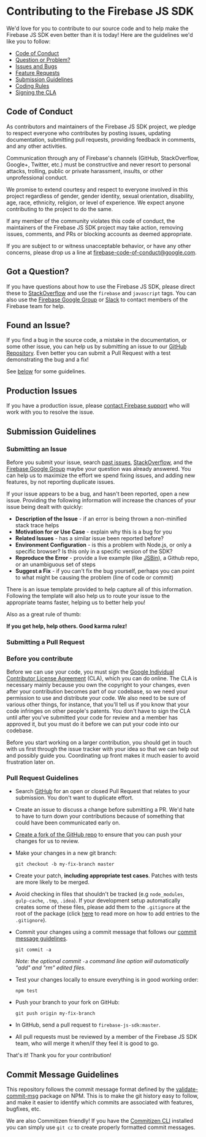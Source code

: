 # Contributing to the Firebase JS SDK

We'd love for you to contribute to our source code and to help make the Firebase JS SDK even better than it is today! Here are the guidelines we'd like you to follow:

 - [Code of Conduct](#coc)
 - [Question or Problem?](#question)
 - [Issues and Bugs](#issue)
 - [Feature Requests](#feature)
 - [Submission Guidelines](#submit)
 - [Coding Rules](#rules)
 - [Signing the CLA](#cla)

## <a name="coc"></a> Code of Conduct

As contributors and maintainers of the Firebase JS SDK project, we pledge to respect everyone who contributes by posting issues, updating documentation, submitting pull requests, providing feedback in comments, and any other activities.

Communication through any of Firebase's channels (GitHub, StackOverflow, Google+, Twitter, etc.) must be constructive and never resort to personal attacks, trolling, public or private harassment, insults, or other unprofessional conduct.

We promise to extend courtesy and respect to everyone involved in this project regardless of gender, gender identity, sexual orientation, disability, age, race, ethnicity, religion, or level of experience. We expect anyone contributing to the project to do the same.

If any member of the community violates this code of conduct, the maintainers of the Firebase JS SDK project may take action, removing issues, comments, and PRs or blocking accounts as deemed appropriate.

If you are subject to or witness unacceptable behavior, or have any other concerns, please drop us a line at firebase-code-of-conduct@google.com. 

## <a name="question"></a> Got a Question?

If you have questions about how to use the Firebase JS SDK, please direct these to [StackOverflow][stackoverflow] and use the `firebase` and `javascript` tags. You can also use the [Firebase Google Group][firebase-google-group] or [Slack][slack] to contact members of the Firebase team for help.

## <a name="issue"></a> Found an Issue?

If you find a bug in the source code, a mistake in the documentation, or some other issue, you can help us by submitting an issue to our [GitHub Repository][github]. Even better you can submit a Pull Request with a test demonstrating the bug and a fix!

See [below](#submit) for some guidelines.

## <a name="other-issue"></a> Production Issues

If you have a production issue, please [contact Firebase support][support] who will work with you to resolve the issue. 

## <a name="submit"></a> Submission Guidelines

### Submitting an Issue

Before you submit your issue, search [past issues][archive], [StackOverflow][stackoverflow], and the [Firebase Google Group][firebase-google-group] maybe your question was already answered. You can help us to maximize the effort we spend fixing issues, and adding new features, by not reporting duplicate issues. 

If your issue appears to be a bug, and hasn't been reported, open a new issue. Providing the following information will increase the chances of your issue being dealt with quickly:

* **Description of the Issue** - if an error is being thrown a non-minified stack trace helps
* **Motivation for or Use Case** - explain why this is a bug for you
* **Related Issues** - has a similar issue been reported before?
* **Environment Configuration** - is this a problem with Node.js, or only a specific browser? Is this only in a specific version of the SDK?
* **Reproduce the Error** - provide a live example (like [JSBin][jsbin]), a Github repo, or an unambiguous set of steps
* **Suggest a Fix** - if you can't fix the bug yourself, perhaps you can point to what might be causing the problem (line of code or commit)

There is an issue template provided to help capture all of this information. Following the template will also help us to route your issue to the appropriate teams faster, helping us to better help you!

Also as a great rule of thumb:

**If you get help, help others. Good karma rulez!**

### Submitting a Pull Request

### Before you contribute

Before we can use your code, you must sign the [Google Individual Contributor License Agreement][google-cla] (CLA), which you can do online. The CLA is necessary mainly because you own the copyright to your changes, even after your contribution becomes part of our codebase, so we need your permission to use and distribute your code. We also need to be sure of various other things, for instance, that you'll tell us if you know that your code infringes on other people's patents. You don't have to sign the CLA until after you've submitted your code for review and a member has approved it, but you must do it before we can put your code into our codebase. 

Before you start working on a larger contribution, you should get in touch with us first through the issue tracker with your idea so that we can help out and possibly guide you. Coordinating up front makes it much easier to avoid frustration later on.

### Pull Request Guidelines

* Search [GitHub](https://github.com/firebase/firebase-js-sdk/pulls) for an open or closed Pull Request that relates to your submission. You don't want to duplicate effort.
* Create an issue to discuss a change before submitting a PR. We'd hate to have to turn down your contributions because of something that could have been communicated early on.
* [Create a fork of the GitHub repo][fork-repo] to ensure that you can push your changes for us to review.
* Make your changes in a new git branch:

  ```shell
  git checkout -b my-fix-branch master
  ```

* Create your patch, **including appropriate test cases**. Patches with tests are more likely to be merged.
* Avoid checking in files that shouldn't be tracked (e.g `node_modules`, `gulp-cache`, `.tmp`, `.idea`). If your development setup automatically creates some of these files, please add them to the `.gitignore` at the root of the package (click [here][gitignore] to read more on how to add entries to the `.gitignore`).
* Commit your changes using a commit message that follows our [commit message guidelines](#commit-message-guidelines).

     ```shell
     git commit -a
     ```
  _Note: the optional commit `-a` command line option will automatically "add" and "rm" edited files._

* Test your changes locally to ensure everything is in good working order:

    ```shell
   npm test
    ```

* Push your branch to your fork on GitHub:

    ```shell
    git push origin my-fix-branch
    ```

* In GitHub, send a pull request to `firebase-js-sdk:master`.
* All pull requests must be reviewed by a member of the Firebase JS SDK team, who will merge it when/if they feel it is good to go.

That's it! Thank you for your contribution!

## <a name="commit-message-guidelines"></a> Commit Message Guidelines

This repository follows the commit message format defined by the 
[validate-commit-msg](https://npm.im/validate-commit-msg) package on NPM. This is
to make the git history easy to follow, and make it easier to identify which
commits are associated with features, bugfixes, etc.

We are also Commitizen friendly! If you have the [Commitizen CLI](https://npm.im/commitizen) installed
you can simply use `git cz` to create properly formatted commit messages.

[archive]: https://github.com/firebase/firebase-js-sdk/issues?utf8=%E2%9C%93&q=is%3Aissue
[file-an-issue]: https://github.com/firebase/firebase-js-sdk/issues/new
[firebase-google-group]: https://groups.google.com/forum/#!forum/firebase-talk
[fork-repo]: https://github.com/firebase/firebase-js-sdk/fork
[github]: https://github.com/firebase/firebase-js-sdk
[gitignore]: https://git-scm.com/docs/gitignore
[google-cla]: https://cla.developers.google.com/about/google-individual
[js-style-guide]: http://google.github.io/styleguide/javascriptguide.xml
[jsbin]: http://jsbin.com/rinilu/edit?js,console
[slack]: https://firebase-community.appspot.com/
[stackoverflow]: http://stackoverflow.com/questions/tagged/firebase
[support]: https://firebase.google.com/support/